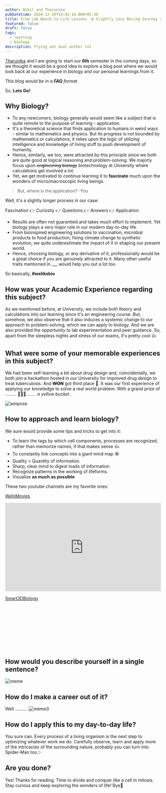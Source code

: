 ```yaml
---
author: Nikil and Tharunika
pubDatetime: 2024-12-30T14:42:16.000+05:30
title: From Lab Bench to Life Lessons -A Slightly Less Boring Journey of Discovery
featured: false
draft: false
tags:
  - learning
  - biology
description: Trying out dual author lol
---
```

[Tharunika](https://in.linkedin.com/in/tharunika-g-b44329255) and I are going to start our **6th** semester in the coming days, so we thought it would be a good idea to explore a blog post where we would look back at our experience in biology and our personal learnings from it.

*This blog would be in a **FAQ** format*

So, **Lets Go!**

## Why Biology?

- To any newcomers, biology generally would seem like a subject that is quite remote to the purpose of learning - application.
- It's a theoretical science that finds application to humans in weird ways - similar to mathematics and physics. But its progress is not bounded by mathematics or calculations, it relies upon the logic of utilizing intelligence and knowledge of living stuff to push development of humanity.
- Hence, similarly, we too, were attracted by this principle since we both are quite good at logical reasoning and problem-solving. We majorly focus upon ~~engineering biology~~ biotechnology at University where calculations get involved a lot. 
- Yet, we get motivated to continue learning it to **fascinate** much upon the wonders of micro/macroscopic living beings.

> But, where is the application?
> -You

Well, it's a slightly longer process in our case:

Fascination 👉 Curiosity 👉 Questions 👉 Answers 👉 Application

- Results are often not guarantied and takes much effort to implement. Yet biology plays a very major role in our modern day-to-day life. 
- From bioinspired engineering solutions to vaccination, microbial products to food production, fixing climate change to synthetic evolution, we quite underestimate the impact of it in shaping our present world.
- Hence, choosing biology, or any derivative of it, professionally would be a great choice if you are genuinely attracted to it. Many other useful traits mentioned in ___ would help you out a lot too.

So basically, **#welikebio**

## How was your Academic Experience regarding this subject?

As we mentioned before, at University, we include both theory and calculations into our learning since it's an engineering course. But, somehow, we also observe that it also induces a systemic change to our approach to problem-solving, which we can apply to biology. And we are also provided the opportunity to lab experimentation and peer guidance. So, apart from the sleepless nights and stress of our exams, it's pretty cool 👍

## What were some of your memorable experiences in this subject?

We had been self-learning a bit about drug design and, coincidentally, we both join a hackathon hosted in our University for improved drug design to treat tuberculosis. And ~~**WON**~~ got third place 🎉. It was our first experience of applying our knowledge to solve a real world problem. With a grand prize of ......... 🥁🥁🥁........ *a yellow bucket*.

![winpose](/assets/pic.jpeg)
## How to approach and learn biology?

We sure would provide some tips and tricks to get into it:

- To learn the tags by which cell components, processes are recognized, rather than memorize names, if that makes sense 👍.
- To constantly link concepts into a giant mind map 🕸️
- Quality > Quantity of information.
- Sharp, clear mind to digest loads of information
- Recognize patterns in the working of lifeforms.
- Visualize **as much as possible**

These two youtube channels are my favorite ones:

[WehiMovies](https://www.wehi.edu.au/wehi-tv/)
<div style="left: 0; width: 100%; height: 0; position: relative; padding-bottom: 56.5%;"><iframe src="https://www.youtube.com/embed/videoseries?list=PLD0444BD542B4D7D9" style="top: 0; left: 0; width: 100%; height: 100%; position: absolute; border: 0;" allowfullscreen scrolling="no"></iframe></div>

[Smart3DBiology](https://www.smart-biology.com/)
<div class="iframely-embed"><div class="iframely-responsive" style="height: 140px; padding-bottom: 0;"><a href="https://www.youtube.com/channel/UCXI0uGh6LOOgvtPjPb1PD6A" data-iframely-url="//iframely.net/NIJDiVU"></a></div></div><script async src="//iframely.net/embed.js"></script>

## How would you describe yourself in a single sentence?

![meme](/assets/meme.jpeg)

## How do I make a career out of it?

Well ..........
![meme3](/assets/mito.jpeg)

## How do I apply this to my day-to-day life?

You sure can. Every process of a living organism is the next step to optimizing whatever work we do. Carefully observe, learn and apply more of the intricacies of the surrounding nature, probably you can turn into Spider-Man too.✨

## Are you done?

Yes! Thanks for reading.
Time to divide and conquer like a cell in mitosis. Stay curious and keep exploring the wonders of life!
Bye👋